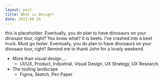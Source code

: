 ```yaml
---
layout: post
title: What is Design?
date: 2021-08-26
---
```


this is placeholder. Eventually, you do plan to have dinosaurs on your dinosaur tour, right? You know what? It is beets. I've crashed into a beet truck. Must go faster. Eventually, you do plan to have dinosaurs on your dinosaur tour, right? Remind me to thank John for a lovely weekend.

* More than visual design….
  * UI/UX, Product, Industrial, Visual Design, UX Strategy, UX Research
* The tooling landscape
  * Figma, Sketch, Pen Paper
